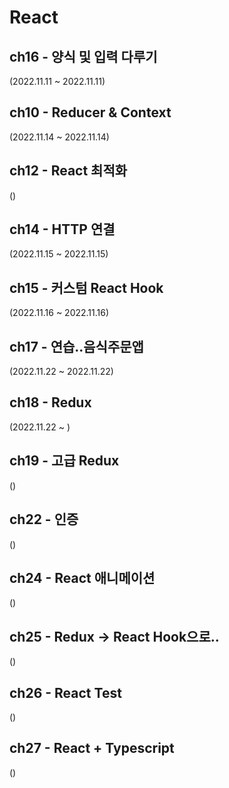 # React

## ch16 - 양식 및 입력 다루기 <br>
(2022.11.11 ~ 2022.11.11)

## ch10 - Reducer & Context <br>
(2022.11.14 ~ 2022.11.14)

## ch12 - React 최적화 <br>
()

## ch14 - HTTP 연결 <br>
(2022.11.15 ~ 2022.11.15)

## ch15 - 커스텀 React Hook <br>
(2022.11.16 ~ 2022.11.16)

## ch17 - 연습..음식주문앱 <br>
(2022.11.22 ~ 2022.11.22)

## ch18 - Redux <br>
(2022.11.22 ~ )

## ch19 - 고급 Redux <br>
()

## ch22 - 인증 <br>
()

## ch24 - React 애니메이션 <br>
()

## ch25 - Redux -> React Hook으로.. <br>
()

## ch26 - React Test <br>
()

## ch27 - React + Typescript <br>
()
